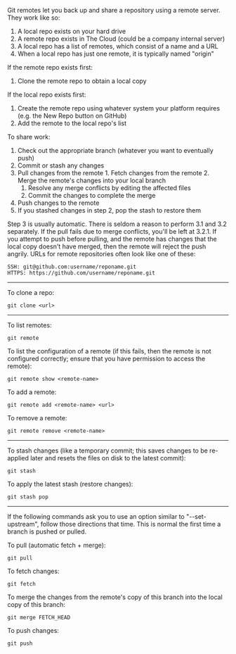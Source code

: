 Git remotes let you back up and share a repository using a remote server. They work like so:

  1. A local repo exists on your hard drive
  2. A remote repo exists in The Cloud (could be a company internal server)
  3. A local repo has a list of remotes, which consist of a name and a URL
  4. When a local repo has just one remote, it is typically named "origin"

If the remote repo exists first:

  1. Clone the remote repo to obtain a local copy

If the local repo exists first:

  1. Create the remote repo using whatever system your platform requires (e.g. the New Repo button on GitHub)
  2. Add the remote to the local repo's list

To share work:
  1. Check out the appropriate branch (whatever you want to eventually push)
  2. Commit or stash any changes
  3. Pull changes from the remote
    1. Fetch changes from the remote
    2. Merge the remote's changes into your local branch
      1. Resolve any merge conflicts by editing the affected files
      2. Commit the changes to complete the merge
  4. Push changes to the remote
  5. If you stashed changes in step 2, pop the stash to restore them

Step 3 is usually automatic. There is seldom a reason to perform 3.1 and 3.2 separately. If the pull fails due to merge conflicts, you'll be left at 3.2.1. If you attempt to push before pulling, and the remote has changes that the local copy doesn't have merged, then the remote will reject the push angrily. URLs for remote repositories often look like one of these:

    SSH: git@github.com:username/reponame.git
    HTTPS: https://github.com/username/reponame.git

--------------------------------------------------------------------------------

To clone a repo:

    git clone <url>

--------------------------------------------------------------------------------

To list remotes:

    git remote

To list the configuration of a remote (if this fails, then the remote is not configured correctly; ensure that you have permission to access the remote):

    git remote show <remote-name>

To add a remote:

    git remote add <remote-name> <url>

To remove a remote:

    git remote remove <remote-name>

--------------------------------------------------------------------------------

To stash changes (like a temporary commit; this saves changes to be re-applied later and resets the files on disk to the latest commit):

    git stash

To apply the latest stash (restore changes):

    git stash pop

--------------------------------------------------------------------------------

If the following commands ask you to use an option similar to "--set-upstream", follow those directions that time. This is normal the first time a branch is pushed or pulled.

To pull (automatic fetch + merge):

    git pull

To fetch changes:

    git fetch

To merge the changes from the remote's copy of this branch into the local copy of this branch:

    git merge FETCH_HEAD

To push changes:

    git push
